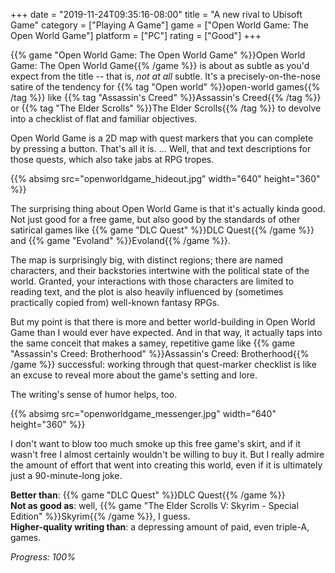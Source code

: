 +++
date = "2019-11-24T09:35:16-08:00"
title = "A new rival to Ubisoft Game"
category = ["Playing A Game"]
game = ["Open World Game: The Open World Game"]
platform = ["PC"]
rating = ["Good"]
+++

{{% game "Open World Game: The Open World Game" %}}Open World Game: The Open World Game{{% /game %}} is about as subtle as you'd expect from the title -- that is, <i>not at all</i> subtle.  It's a precisely-on-the-nose satire of the tendency for {{% tag "Open world" %}}open-world games{{% /tag %}} like {{% tag "Assassin's Creed" %}}Assassin's Creed{{% /tag %}} or {{% tag "The Elder Scrolls" %}}The Elder Scrolls{{% /tag %}} to devolve into a checklist of flat and familiar objectives.

Open World Game is a 2D map with quest markers that you can complete by pressing a button.  That's all it is.  ... Well, that and text descriptions for those quests, which also take jabs at RPG tropes.

{{% absimg src="openworldgame_hideout.jpg" width="640" height="360" %}}

The surprising thing about Open World Game is that it's actually kinda good.  Not just good for a free game, but also good by the standards of other satirical games like {{% game "DLC Quest" %}}DLC Quest{{% /game %}} and {{% game "Evoland" %}}Evoland{{% /game %}}.

The map is surprisingly big, with distinct regions; there are named characters, and their backstories intertwine with the political state of the world.  Granted, your interactions with those characters are limited to reading text, and the plot is also heavily influenced by (sometimes practically copied from) well-known fantasy RPGs.

But my point is that there is more and better world-building in Open World Game than I would ever have expected.  And in that way, it actually taps into the same conceit that makes a samey, repetitive game like {{% game "Assassin's Creed: Brotherhood" %}}Assassin's Creed: Brotherhood{{% /game %}} successful: working through that quest-marker checklist is like an excuse to reveal more about the game's setting and lore.

The writing's sense of humor helps, too.

{{% absimg src="openworldgame_messenger.jpg" width="640" height="360" %}}

I don't want to blow too much smoke up this free game's skirt, and if it wasn't free I almost certainly wouldn't be willing to buy it.  But I really admire the amount of effort that went into creating this world, even if it is ultimately just a 90-minute-long joke.

<b>Better than</b>: {{% game "DLC Quest" %}}DLC Quest{{% /game %}}  
<b>Not as good as</b>: well, {{% game "The Elder Scrolls V: Skyrim - Special Edition" %}}Skyrim{{% /game %}}, I guess.  
<b>Higher-quality writing than</b>: a depressing amount of paid, even triple-A, games.

<i>Progress: 100%</i>
